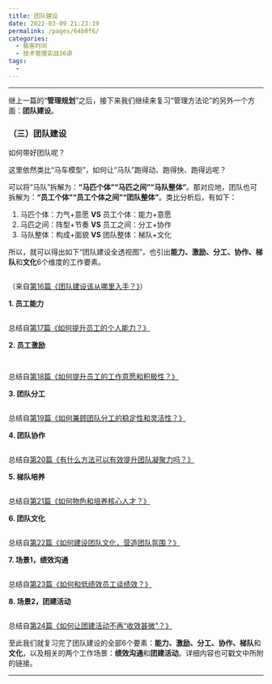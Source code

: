 ```yaml
---
title: 团队建设
date: 2022-03-09 21:23:19
permalink: /pages/64b0f6/
categories:
  - 极客时间
  - 技术管理实战36讲
tags:
  - 
---
```

<hr></hr><p>继上一篇的“<strong>管理规划</strong>”之后，接下来我们继续来复习“管理方法论”的另外一个方面：<strong>团队建设</strong>。</p><h3>（三）团队建设</h3><p><span class="orange">如何带好团队呢？</span></p><p>这里依然类比“马车模型”，<span class="orange">如何让“马队”跑得动、跑得快、跑得远呢？</span></p><p>可以将“马队”拆解为：<strong>“马匹个体”“马匹之间”“马队整体”</strong>。那对应地，团队也可拆解为：<strong>“员工个体”“员工个体之间”“团队整体”</strong>。类比分析后，有如下：</p><ol>
<li>马匹个体：力气+意愿 <strong><span class="orange">VS</span></strong> 员工个体：能力+意愿</li>
<li>马匹之间：阵型+节奏 <strong><span class="orange">VS</span></strong> 员工之间：分工+协作</li>
<li>马队整体：构成+面貌 <strong><span class="orange">VS</span></strong> 团队整体：梯队+文化</li>
</ol><p>所以，就可以得出如下“团队建设全透视图”，也引出<strong>能力、激励、分工、协作、梯队</strong>和<strong>文化</strong>6个维度的工作要素。</p><p><img src="https://static001.geekbang.org/resource/image/fd/ae/fd237c45c16f33be24cf7c7f7e2a9fae.png" alt=""></p><p><span class="reference">（来自<a href="https://time.geekbang.org/column/article/40043">第16篇《团队建设该从哪里入手？》</a>）</span></p><p><strong>1. 员工<span class="orange">能力</span></strong></p><p><img src="https://static001.geekbang.org/resource/image/03/ba/03702757b348665303a7b99f93cd04ba.png" alt=""></p><p><span class="reference">总结自<a href="https://time.geekbang.org/column/article/40277">第17篇《如何提升员工的个人能力？》</a></span></p><p><strong>2. 员工<span class="orange">激励</span></strong></p><p><img src="https://static001.geekbang.org/resource/image/d1/c1/d1896e0c723dae3a75ac418b52a6a0c1.png" alt=""></p><p><img src="https://static001.geekbang.org/resource/image/70/1a/7073ab548c26e541c0942727d6a77a1a.png" alt=""></p><p><span class="reference">总结自<a href="https://time.geekbang.org/column/article/40313">第18篇《如何提升员工的工作意愿和积极性？》</a></span></p><p><strong>3. 团队<span class="orange">分工</span></strong></p><p><img src="https://static001.geekbang.org/resource/image/13/1f/134d017f15ca99a763b2a49b7a0dbc1f.png" alt=""></p><p><span class="reference">总结自<a href="https://time.geekbang.org/column/article/40513">第19篇《如何兼顾团队分工的稳定性和灵活性？》</a></span></p><p><strong>4. 团队<span class="orange">协作</span></strong></p><p><img src="https://static001.geekbang.org/resource/image/9b/a3/9ba929d7b237b67ac84a4e2394a7caa3.png" alt=""></p><p><span class="reference">总结自<a href="https://time.geekbang.org/column/article/40516">第20篇《有什么方法可以有效提升团队凝聚力吗？》</a></span></p><p><strong>5. <span class="orange">梯队</span>培养</strong></p><p><img src="https://static001.geekbang.org/resource/image/fa/0b/fa49ad2abf39eb915fc6e766ed20300b.png" alt=""></p><p><span class="reference">总结自<a href="https://time.geekbang.org/column/article/40771">第21篇《如何物色和培养核心人才？》</a></span></p><p><strong>6. 团队<span class="orange">文化</span></strong></p><p><img src="https://static001.geekbang.org/resource/image/84/8f/84f09b2acd1c91320111b43a0529a68f.png" alt=""></p><p><span class="reference">总结自<a href="https://time.geekbang.org/column/article/40772">第22篇《如何建设团队文化，营造团队氛围？》</a></span></p><p><strong>7. 场景1，绩效沟通</strong></p><p><img src="https://static001.geekbang.org/resource/image/54/42/543de304149f0f0f038e1e9aad44a542.png" alt=""></p><p><span class="reference">总结自<a href="https://time.geekbang.org/column/article/40776">第23篇《如何和低绩效员工谈绩效？》</a></span></p><!-- [[[read_end]]] --><p><strong>8. 场景2，团建活动</strong></p><p><img src="https://static001.geekbang.org/resource/image/29/11/2987df465b7fbf23e6e2fa419caecc11.png" alt=""></p><p><span class="reference">总结自<a href="https://time.geekbang.org/column/article/40780">第24篇《如何让团建活动不再“收效甚微”？》</a></span></p><p>至此我们就复习完了团队建设的全部6个要素：<strong>能力、激励、分工、协作、梯队</strong>和<strong>文化</strong>，以及相关的两个工作场景：<strong>绩效沟通</strong>和<strong>团建活动</strong>。详细内容也可戳文中所附的链接。</p><hr></hr><p></p>